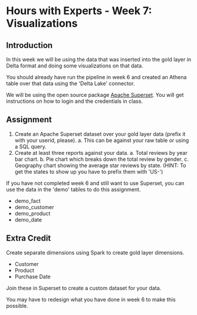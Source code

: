 # Hours with Experts - Week 7: Visualizations

## Introduction

In this week we will be using the data that was inserted into the gold layer in Delta format and doing some visualizations on that data.

You should already have run the pipeline in week 6 and created an Athena table over that data using the 'Delta Lake' connector.

We will be using the open source package [Apache Superset](https://superset.apache.org/).  You will get instructions on how to login and the credentials in class.

## Assignment

1. Create an Apache Superset dataset over your gold layer data (prefix it with your userid, please).
    a. This can be against your raw table or using a SQL query.
2. Create at least three reports against your data.
    a. Total reviews by year bar chart.
    b. Pie chart which breaks down the total review by gender.
    c. Geography chart showing the average star reviews by state.
        (HINT: To get the states to show up you have to prefix them with 'US-')

If you have not completed week 6 and still want to use Superset, you can use the data in the 'demo' tables to do this assignment.
* demo_fact
* demo_customer
* demo_product
* demo_date

## Extra Credit

Create separate dimensions using Spark to create gold layer dimensions.

- Customer
- Product
- Purchase Date

Join these in Superset to create a custom dataset for your data.

You may have to redesign what you have done in week 6 to make this possible.
